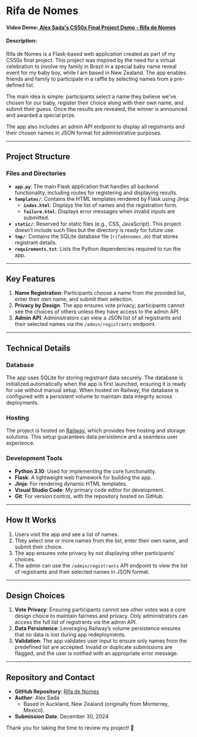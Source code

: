 # Rifa de Nomes

#### Video Demo:[ Alex Sada's CS50x Final Project Demo - Rifa de Nomes ](https://youtu.be/C6YYP9Bi650)
#### Description:  

Rifa de Nomes is a Flask-based web application created as part of my CS50x final project. This project was inspired by the need for a virtual celebration to involve my family in Brazil in a special baby name reveal event for my baby boy, while I am based in New Zealand. The app enables friends and family to participate in a raffle by selecting names from a pre-defined list.  

The main idea is simple: participants select a name they believe we've chosen for our baby, register their choice along with their own name, and submit their guess. Once the results are revealed, the winner is announced and awarded a special prize.  

The app also includes an admin API endpoint to display all registrants and their chosen names in JSON format for administrative purposes.

---

## Project Structure  

### Files and Directories  

- **`app.py`**: The main Flask application that handles all backend functionality, including routes for registering and displaying results.  
- **`templates/`**: Contains the HTML templates rendered by Flask using Jinja:  
  - **`index.html`**: Displays the list of names and the registration form.  
  - **`failure.html`**: Displays error messages when invalid inputs are submitted.  
- **`static/`**: Reserved for static files (e.g., CSS, JavaScript). This project doesn’t include such files but the directory is ready for future use.  
- **`tmp/`**: Contains the SQLite database file (`rifadenomes.db`) that stores registrant details.  
- **`requirements.txt`**: Lists the Python dependencies required to run the app.

---

## Key Features  

1. **Name Registration**: Participants choose a name from the provided list, enter their own name, and submit their selection.  
2. **Privacy by Design**: The app ensures vote privacy; participants cannot see the choices of others unless they have access to the admin API.  
3. **Admin API**: Administrators can view a JSON list of all registrants and their selected names via the `/admin/registrants` endpoint.  

---

## Technical Details  

### Database  
The app uses SQLite for storing registrant data securely. The database is initialized automatically when the app is first launched, ensuring it is ready for use without manual setup. When hosted on Railway, the database is configured with a persistent volume to maintain data integrity across deployments.  

### Hosting  
The project is hosted on [Railway](https://railway.app), which provides free hosting and storage solutions. This setup guarantees data persistence and a seamless user experience.  

### Development Tools  
- **Python 3.10**: Used for implementing the core functionality.  
- **Flask**: A lightweight web framework for building the app.  
- **Jinja**: For rendering dynamic HTML templates.  
- **Visual Studio Code**: My primary code editor for development.  
- **Git**: For version control, with the repository hosted on GitHub.  

---

## How It Works  

1. Users visit the app and see a list of names.  
2. They select one or more names from the list, enter their own name, and submit their choice.  
3. The app ensures vote privacy by not displaying other participants’ choices.  
4. The admin can use the `/admin/registrants` API endpoint to view the list of registrants and their selected names in JSON format.  

---

## Design Choices  

1. **Vote Privacy**: Ensuring participants cannot see other votes was a core design choice to maintain fairness and privacy. Only administrators can access the full list of registrants via the admin API.  
2. **Data Persistence**: Leveraging Railway’s volume persistence ensures that no data is lost during app redeployments.  
3. **Validation**: The app validates user input to ensure only names from the predefined list are accepted. Invalid or duplicate submissions are flagged, and the user is notified with an appropriate error message.  

---

## Repository and Contact  

- **GitHub Repository**: [Rifa de Nomes](https://github.com/thealexsada/rifadenomes)  
- **Author**: Alex Sada  
  - Based in Auckland, New Zealand (originally from Monterrey, Mexico).  
- **Submission Date**: December 30, 2024  

Thank you for taking the time to review my project! 🎉  
